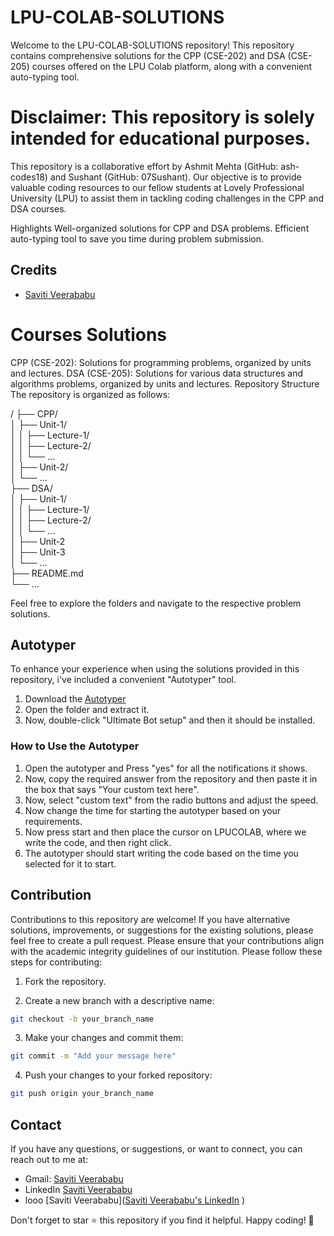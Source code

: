 # LPU-COLAB-SOLUTIONS

Welcome to the LPU-COLAB-SOLUTIONS repository! This repository contains comprehensive solutions for the CPP (CSE-202) and DSA (CSE-205) courses offered on the LPU Colab platform, along with a convenient auto-typing tool.

# Disclaimer: This repository is solely intended for educational purposes.

This repository is a collaborative effort by Ashmit Mehta (GitHub: ash-codes18) and Sushant (GitHub: 07Sushant). Our objective is to provide valuable coding resources to our fellow students at Lovely Professional University (LPU) to assist them in tackling coding challenges in the CPP and DSA courses.

Highlights
Well-organized solutions for CPP and DSA problems.
Efficient auto-typing tool to save you time during problem submission.


## Credits

- [Saviti Veerababu](https://github.com/veerababu2103)


# Courses Solutions
CPP (CSE-202): Solutions for programming problems, organized by units and lectures.
DSA (CSE-205): Solutions for various data structures and algorithms problems, organized by units and lectures.
Repository Structure
The repository is organized as follows:<br>

/
├── CPP/<br>
│ ├── Unit-1/<br>
│ │ ├── Lecture-1/<br>
│ │ ├── Lecture-2/<br>
│ │ └── ...<br>
│ ├── Unit-2/<br>
│ └── ...<br>
├── DSA/<br>
│ ├── Unit-1/<br>
│ │ ├── Lecture-1/<br>
│ │ ├── Lecture-2/<br>
│ │ └── ...<br>
│ ├── Unit-2<br>
│ ├── Unit-3<br>
│ └── ...<br>
├── README.md<br>
└── ...<br>

Feel free to explore the folders and navigate to the respective problem solutions.

## Autotyper

To enhance your experience when using the solutions provided in this repository, i've included a convenient "Autotyper" tool.

1. Download the [Autotyper](https://sourceforge.net/projects/ultimatebot/)
2. Open the folder and extract it.
3. Now, double-click "Ultimate Bot setup" and then it should be installed.

### How to Use the Autotyper

1. Open the autotyper and Press "yes" for all the notifications it shows.
2. Now, copy the required answer from the repository and then paste it in the box that says "Your custom text here".
3. Now, select "custom text" from the radio buttons and adjust the speed.
4. Now change the time for starting the autotyper based on your requirements.
5. Now press start and then place the cursor on LPUCOLAB, where we write the code, and then right click.
6. The autotyper should start writing the code based on the time you selected for it to start.

## Contribution

Contributions to this repository are welcome! If you have alternative solutions, improvements, or suggestions for the existing solutions, please feel free to create a pull request. Please ensure that your contributions align with the academic integrity guidelines of our institution. Please follow these steps for contributing:

1. Fork the repository.

2. Create a new branch with a descriptive name:

```bash
git checkout -b your_branch_name
```

3. Make your changes and commit them:

```bash
git commit -m "Add your message here"
```

4. Push your changes to your forked repository:

```bash
git push origin your_branch_name
```

## Contact

If you have any questions, or suggestions, or want to connect, you can reach out to me at:

- Gmail: [Saviti Veerababu](mailto:veerababusaviti2103@gmail.com)
- LinkedIn [Saviti Veerababu](https://www.linkedin.com/in/veera-babu-saviti/)
- looo  [Saviti Veerababu](<a href="https://www.linkedin.com/in/veera-babu-saviti/" target="_blank">Saviti Veerababu's LinkedIn</a>
)


Don't forget to star ⭐ this repository if you find it helpful. Happy coding! 🚀
